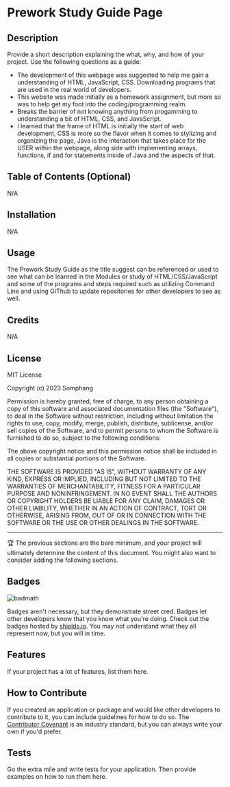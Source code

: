 # Prework Study Guide Page

## Description

Provide a short description explaining the what, why, and how of your project. Use the following questions as a guide:

- The development of this webpage  was suggested to help me gain a understanding of HTML, JavaScript, CSS. Downloading programs that are used in the real world of developers. 
- This website was made initially as a homework assignment, but more so was to help get my foot into the coding/programming realm. 
- Breaks the barrier of not knowing anything from progamming to understanding a bit of HTML, CSS, and JavaScript.
- I learned that the frame of HTML is initially the start of web development, CSS is more so the flavor when it comes to stylizing and organizing the page, Java is the interaction that takes place for the USER within the webpage, along side with implementing arrays, functions, if and for statements inside of Java and the aspects of that.

## Table of Contents (Optional)

N/A

## Installation

N/A

## Usage

The Prework Study Guide as the title suggest can be referenced or used to see what can be learned in the Modules or study of HTML/CSS/JavaScript and some of the programs and steps required such as utilizing Command Line and using GIThub to update repositories for other developers to see as well.



## Credits

N/A

## License

MIT License

Copyright (c) 2023 Somphang

Permission is hereby granted, free of charge, to any person obtaining a copy
of this software and associated documentation files (the "Software"), to deal
in the Software without restriction, including without limitation the rights
to use, copy, modify, merge, publish, distribute, sublicense, and/or sell
copies of the Software, and to permit persons to whom the Software is
furnished to do so, subject to the following conditions:

The above copyright notice and this permission notice shall be included in all
copies or substantial portions of the Software.

THE SOFTWARE IS PROVIDED "AS IS", WITHOUT WARRANTY OF ANY KIND, EXPRESS OR
IMPLIED, INCLUDING BUT NOT LIMITED TO THE WARRANTIES OF MERCHANTABILITY,
FITNESS FOR A PARTICULAR PURPOSE AND NONINFRINGEMENT. IN NO EVENT SHALL THE
AUTHORS OR COPYRIGHT HOLDERS BE LIABLE FOR ANY CLAIM, DAMAGES OR OTHER
LIABILITY, WHETHER IN AN ACTION OF CONTRACT, TORT OR OTHERWISE, ARISING FROM,
OUT OF OR IN CONNECTION WITH THE SOFTWARE OR THE USE OR OTHER DEALINGS IN THE
SOFTWARE.

---

🏆 The previous sections are the bare minimum, and your project will ultimately determine the content of this document. You might also want to consider adding the following sections.

## Badges

![badmath](https://img.shields.io/github/languages/top/nielsenjared/badmath)

Badges aren't necessary, but they demonstrate street cred. Badges let other developers know that you know what you're doing. Check out the badges hosted by [shields.io](https://shields.io/). You may not understand what they all represent now, but you will in time.

## Features

If your project has a lot of features, list them here.

## How to Contribute

If you created an application or package and would like other developers to contribute to it, you can include guidelines for how to do so. The [Contributor Covenant](https://www.contributor-covenant.org/) is an industry standard, but you can always write your own if you'd prefer.

## Tests

Go the extra mile and write tests for your application. Then provide examples on how to run them here.
